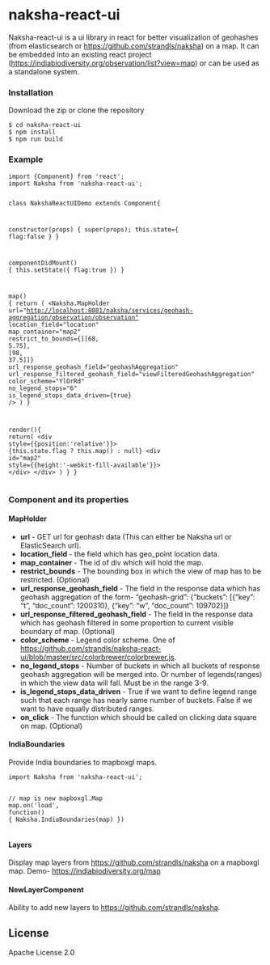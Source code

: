 <h1><a id="nakshareactui_0"></a>naksha-react-ui</h1>
<p>Naksha-react-ui is a ui library in react for better visualization of geohashes (from elasticsearch or <a href="https://github.com/strandls/naksha">https://github.com/strandls/naksha</a>) on a map. It can be embedded into an existing react project (<a href="https://indiabiodiversity.org/observation/list?view=map">https://indiabiodiversity.org/observation/list?view=map</a>) or can be used as a standalone system.</p>
<h3><a id="Installation_4"></a>Installation</h3>
<p>Download the zip or clone the repository</p>
<pre><code class="language-sh">$ <span class="hljs-built_in">cd</span> naksha-react-ui
$ npm install
$ npm run build
</code></pre>
<h3><a id="Example_14"></a>Example</h3>
<pre><code class="language-sh">import {Component} from <span class="hljs-string">'react'</span>;
import Naksha from <span class="hljs-string">'naksha-react-ui'</span>;

class NakshaReactUIDemo extends Component{

  constructor(props) {
    super(props);
    this.state={
      flag:<span class="hljs-literal">false</span>
    }
  }

  <span class="hljs-function"><span class="hljs-title">componentDidMount</span></span>() {
    this.setState({
      flag:<span class="hljs-literal">true</span>
    })
  }

  <span class="hljs-function"><span class="hljs-title">map</span></span>() {
    <span class="hljs-built_in">return</span> (
      &lt;Naksha.MapHolder url=<span class="hljs-string">"<http://localhost:8081/naksha/services/geohash-aggregation/observation/observation"></span>
           location_field=<span class="hljs-string">"location"</span>
           map_container=<span class="hljs-string">"map2"</span>
           restrict_to_bounds={\[[<span class="hljs-number">68</span>, <span class="hljs-number">5.75</span>], [<span class="hljs-number">98</span>, <span class="hljs-number">37.5</span>]]}
           url_response_geohash_field=<span class="hljs-string">"geohashAggregation"</span>
           url_response_filtered_geohash_field=<span class="hljs-string">"viewFilteredGeohashAggregation"</span>
           color_scheme=<span class="hljs-string">"YlOrRd"</span>
           no_legend_stops=<span class="hljs-string">"6"</span>
           is_legend_stops_data_driven={<span class="hljs-literal">true</span>}
      />
    )
  }

  <span class="hljs-function"><span class="hljs-title">render</span></span>(){
    <span class="hljs-built_in">return</span>(
      &lt;div style={{position:<span class="hljs-string">'relative'</span>}}>
        {this.state.flag ? this.map() : null}
        &lt;div id=<span class="hljs-string">"map2"</span> style={{height:<span class="hljs-string">'-webkit-fill-available'</span>}}>
        &lt;/div>
      &lt;/div>
    )
  }
}
</code></pre>

<h3><a id="Component_and_its_properties_62"></a>Component and its properties</h3>
<h4><a id="MapHolder_64"></a>MapHolder</h4>
<ul>
<li><strong>url</strong> - GET url for geohash data (This can either be Naksha url or ElasticSearch url).</li>
<li><strong>location_field</strong> - the field which has geo_point location data.</li>
<li><strong>map_container</strong> - The id of div which will hold the map.</li>
<li><strong>restrict_bounds</strong> - The bounding box in which the view of map has to be restricted. (Optional)</li>
<li><strong>url_response_geohash_field</strong> - The field in the response data which has geohash aggregation of the form- “geohash-grid”: {“buckets”: [{“key”: “t”, “doc_count”: 1200310}, {“key”: “w”, “doc_count”: 109702}]}</li>
<li><strong>url_response_filtered_geohash_field</strong> - The field in the response data which has geohash filtered in some proportion to current visible boundary of map. (Optional)</li>
<li><strong>color_scheme</strong> - Legend color scheme. One of <a href="https://github.com/strandls/naksha-react-ui/blob/master/src/colorbrewer/colorbrewer.js">https://github.com/strandls/naksha-react-ui/blob/master/src/colorbrewer/colorbrewer.js</a>.</li>
<li><strong>no_legend_stops</strong> - Number of buckets in which all buckets of response geohash aggregation will be merged into. Or number of legends(ranges) in which the view data will fall. Must be in the range 3-9.</li>
<li><strong>is_legend_stops_data_driven</strong> - True if we want to define legend range such that each range has nearly same number of buckets. False if we want to have equally distributed ranges.</li>
<li><strong>on_click</strong> - The function which should be called on clicking data square on map. (Optional)</li>
</ul>
<h4><a id="IndiaBoundaries_77"></a>IndiaBoundaries</h4>
<p>Provide India boundaries to mapboxgl maps.</p>
<pre><code class="language-sh">import Naksha from <span class="hljs-string">'naksha-react-ui'</span>;

// map is new  mapboxgl.Map
map.on(<span class="hljs-string">'load'</span>, <span class="hljs-function"><span class="hljs-title">function</span></span>() {
    Naksha.IndiaBoundaries(map)
})
</code></pre>

<h4><a id="Layers_90"></a>Layers</h4>
<p>Display map layers from <a href="https://github.com/strandls/naksha">https://github.com/strandls/naksha</a> on a mapboxgl map. Demo- <a href="https://indiabiodiversity.org/map">https://indiabiodiversity.org/map</a></p>
<h4><a id="NewLayerComponent_93"></a>NewLayerComponent</h4>
<p>Ability to add new layers to <a href="https://github.com/strandls/naksha">https://github.com/strandls/naksha</a>.</p>
<h2><a id="License_96"></a>License</h2>
<p>Apache License 2.0</p>
